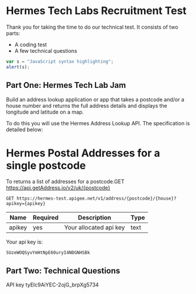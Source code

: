 # Hermes Tech Labs Recruitment Test

Thank you for taking the time to do our technical test. It consists of two parts:

* A coding test
* A few technical questions


```javascript
var s = "JavaScript syntax highlighting";
alert(s);
```

Part One: Hermes Tech Lab Jam
------
Build an address lookup application or app that takes a postcode and/or a house number and returns the full address details and displays the longitude and latitude on a map.

To do this you will use the Hermes Address Lookup API. The specification is detailed below:

# Hermes Postal Addresses for a single postcode

To returns a list of addresses for a postcode.GET https://api.getAddress.io/v2/uk/{postcode} 
```
GET https://hermes-test.apigee.net/v1/address/{postcode}/{house}?apikey={apikey}
```
| Name       | Required           | Description  |   Type |
| ------------- | ------------- | ----- | ----- |
| apikey      | yes | Your allocated api key | text |


Your api key is:

```
SUzeWOQSyvYmHtNpE60uryI4NDGNHSBk
```



Part Two: Technical Questions
------


API key
tyElc9AiYEC-2ojG_brpXg5734
